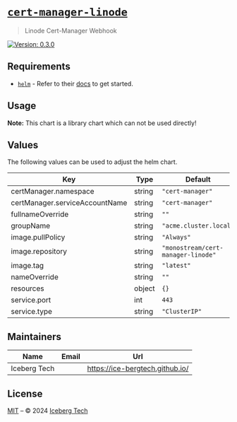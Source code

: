 # [`cert-manager-linode`](https://github.com/ice-bergtech/ice-helm)

> Linode Cert-Manager Webhook

[](https://github.com/ice-bergtech/ice-helm)[![Version: 0.3.0](https://img.shields.io/badge/Version-0.3.0-informational?style=flat-square) ](https://github.com/ice-bergtech/ice-helm)

## Requirements

- [`helm`](https://helm.sh) - Refer to their [docs](https://helm.sh/docs) to get started.

## Usage

**Note:** This chart is a library chart which can not be used directly!

## Values

The following values can be used to adjust the helm chart.

| Key | Type | Default | Description |
|-----|------|---------|-------------|
| certManager.namespace | string | `"cert-manager"` |  |
| certManager.serviceAccountName | string | `"cert-manager"` |  |
| fullnameOverride | string | `""` |  |
| groupName | string | `"acme.cluster.local"` |  |
| image.pullPolicy | string | `"Always"` |  |
| image.repository | string | `"monostream/cert-manager-linode"` |  |
| image.tag | string | `"latest"` |  |
| nameOverride | string | `""` |  |
| resources | object | `{}` |  |
| service.port | int | `443` |  |
| service.type | string | `"ClusterIP"` |  |

## Maintainers

| Name | Email | Url |
| ---- | ------ | --- |
| Iceberg Tech |  | <https://ice-bergtech.github.io/> |

## License

[MIT](../LICENSE.md) – © 2024 [Iceberg Tech](https://icebergtech.xyz)